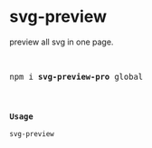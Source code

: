 # svg-preview

preview all svg in one page.

<br>

<pre>
npm i <b>svg-preview-pro</b> global
</pre>


<br>


### `Usage`

```bash
svg-preview
```
